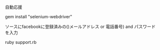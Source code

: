 自動応援


gem install "selenium-webdriver"

ソースにfacebookに登録済みの()メールアドレス or 電話番号) and パスワードを入力

ruby support.rb
